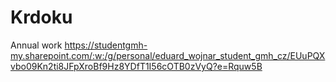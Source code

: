 # Krdoku
Annual work
https://studentgmh-my.sharepoint.com/:w:/g/personal/eduard_wojnar_student_gmh_cz/EUuPQXvbo09Kn2ti8JFpXroBf9Hz8YDfT1I56cOTB0zVyQ?e=Rquw5B
